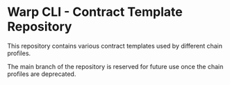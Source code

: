 # Warp CLI - Contract Template Repository

This repository contains various contract templates used by different chain profiles.

The main branch of the repository is reserved for future use once the chain profiles are deprecated.